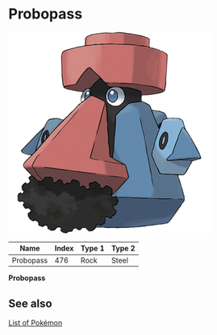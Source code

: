 # Probopass


![Probopass](images/476.png)

| **Name** | **Index** | **Type 1** | **Type 2** |
|----|----|----|----|
| Probopass | 476 | Rock | Steel  |

**Probopass** 

## See also

[List of Pokémon](../pokemon.md)
